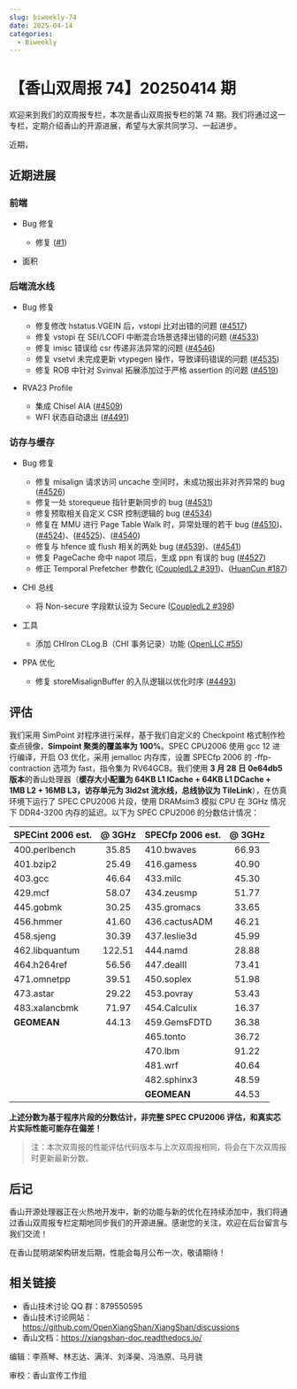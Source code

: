 ```yaml
---
slug: biweekly-74
date: 2025-04-14
categories:
  - Biweekly
---
```


# 【香山双周报 74】20250414 期

欢迎来到我们的双周报专栏，本次是香山双周报专栏的第 74 期。我们将通过这一专栏，定期介绍香山的开源进展，希望与大家共同学习、一起进步。

近期，


<!-- more -->

## 近期进展

### 前端

- Bug 修复
    - 修复 ([#1](https://github.com/OpenXiangShan/XiangShan/pull/1))

- 面积

### 后端流水线

- Bug 修复
    - 修复修改 hstatus.VGEIN 后，vstopi 比对出错的问题 ([#4517](https://github.com/OpenXiangShan/XiangShan/pull/4517))
    - 修复 vstopi 在 SEI/LCOFI 中断混合场景选择出错的问题 ([#4533](https://github.com/OpenXiangShan/XiangShan/pull/4533))
    - 修复 imisc 错误给 csr 传递非法异常的问题 ([#4546](https://github.com/OpenXiangShan/XiangShan/pull/4546))
    - 修复 vsetvl 未完成更新 vtypegen 操作，导致译码错误的问题 ([#4535](https://github.com/OpenXiangShan/XiangShan/pull/4535))
    - 修复 ROB 中针对 Svinval 拓展添加过于严格 assertion 的问题 ([#4519](https://github.com/OpenXiangShan/XiangShan/pull/4519))

- RVA23 Profile
    - 集成 Chisel AIA ([#4509](https://github.com/OpenXiangShan/XiangShan/pull/4509))
    - WFI 状态自动退出 ([#4491](https://github.com/OpenXiangShan/XiangShan/pull/4491))

### 访存与缓存

- Bug 修复
    - 修复 misalign 请求访问 uncache 空间时，未成功报出非对齐异常的 bug ([#4526](https://github.com/OpenXiangShan/XiangShan/pull/4526))
    - 修复一处 storequeue 指针更新同步的 bug ([#4531](https://github.com/OpenXiangShan/XiangShan/pull/4531))
    - 修复预取相关自定义 CSR 控制逻辑的 bug ([#4534](https://github.com/OpenXiangShan/XiangShan/pull/4534))
    - 修复在 MMU 进行 Page Table Walk 时，异常处理的若干 bug ([#4510](https://github.com/OpenXiangShan/XiangShan/pull/4510))、([#4524](https://github.com/OpenXiangShan/XiangShan/pull/4524))、([#4525](https://github.com/OpenXiangShan/XiangShan/pull/4525))、([#4540](https://github.com/OpenXiangShan/XiangShan/pull/4540))
    - 修复与 hfence 或 flush 相关的两处 bug ([#4539](https://github.com/OpenXiangShan/XiangShan/pull/4539))、([#4541](https://github.com/OpenXiangShan/XiangShan/pull/4541))
    - 修复 PageCache 命中 napot 项后，生成 ppn 有误的 bug ([#4527](https://github.com/OpenXiangShan/XiangShan/pull/4527))
    - 修正 Temporal Prefetcher 参数化 ([CoupledL2 #391](https://github.com/OpenXiangShan/CoupledL2/pull/391))、([HuanCun #187](https://github.com/OpenXiangShan/HuanCun/pull/187))

- CHI 总线
    - 将 Non-secure 字段默认设为 Secure ([CoupledL2 #398](https://github.com/OpenXiangShan/CoupledL2/pull/398))

- 工具
    - 添加 CHIron CLog.B（CHI 事务记录）功能 ([OpenLLC #55](https://github.com/OpenXiangShan/OpenLLC/pull/55))

- PPA 优化
    - 修复 storeMisalignBuffer 的入队逻辑以优化时序 ([#4493](https://github.com/OpenXiangShan/XiangShan/pull/4493))


## 评估

我们采用 SimPoint 对程序进行采样，基于我们自定义的 Checkpoint 格式制作检查点镜像，**Simpoint 聚类的覆盖率为 100%**。SPEC CPU2006 使用 gcc 12 进行编译，开启 O3 优化，采用 jemalloc 内存库，设置 SPECfp 2006 的 -ffp-contraction 选项为 fast，指令集为 RV64GCB。我们使用 **3 月 28 日 0e64db5 版本**的香山处理器（**缓存大小配置为 64KB L1 ICache + 64KB L1 DCache + 1MB L2 + 16MB L3，访存单元为 3ld2st 流水线，总线协议为 TileLink**），在仿真环境下运行了 SPEC CPU2006 片段，使用 DRAMsim3 模拟 CPU 在 3GHz 情况下 DDR4-3200 内存的延迟。以下为 SPEC CPU2006 的分数估计情况：

| SPECint 2006 est. | @ 3GHz | SPECfp 2006 est. | @ 3GHz |
| :---------------- | :----: | :--------------- | :----: |
| 400.perlbench     | 35.85  | 410.bwaves       | 66.93  |
| 401.bzip2         | 25.49  | 416.gamess       | 40.90  |
| 403.gcc           | 46.64  | 433.milc         | 45.30  |
| 429.mcf           | 58.07  | 434.zeusmp       | 51.77  |
| 445.gobmk         | 30.25  | 435.gromacs      | 33.65  |
| 456.hmmer         | 41.60  | 436.cactusADM    | 46.21  |
| 458.sjeng         | 30.39  | 437.leslie3d     | 45.99  |
| 462.libquantum    | 122.51 | 444.namd         | 28.88  |
| 464.h264ref       | 56.56  | 447.dealII       | 73.41  |
| 471.omnetpp       | 39.51  | 450.soplex       | 51.98  |
| 473.astar         | 29.22  | 453.povray       | 53.43  |
| 483.xalancbmk     | 71.97  | 454.Calculix     | 16.37  |
| **GEOMEAN**       | 44.13  | 459.GemsFDTD     | 36.38  |
|                   |        | 465.tonto        | 36.72  |
|                   |        | 470.lbm          | 91.22  |
|                   |        | 481.wrf          | 40.64  |
|                   |        | 482.sphinx3      | 48.59  |
|                   |        | **GEOMEAN**      | 44.53  |

**上述分数为基于程序片段的分数估计，非完整 SPEC CPU2006 评估，和真实芯片实际性能可能存在偏差！**

> 注：本次双周报的性能评估代码版本与上次双周报相同，将会在下次双周报时更新最新分数。

## 后记

香山开源处理器正在火热地开发中，新的功能与新的优化在持续添加中，我们将通过香山双周报专栏定期地同步我们的开源进展。感谢您的关注，欢迎在后台留言与我们交流！

在香山昆明湖架构研发后期，性能会每月公布一次，敬请期待！

## 相关链接

* 香山技术讨论 QQ 群：879550595
* 香山技术讨论网站：https://github.com/OpenXiangShan/XiangShan/discussions
* 香山文档：https://xiangshan-doc.readthedocs.io/

编辑：李燕琴、林志达、满洋、刘泽昊、冯浩原、马月骁

审校：香山宣传工作组
